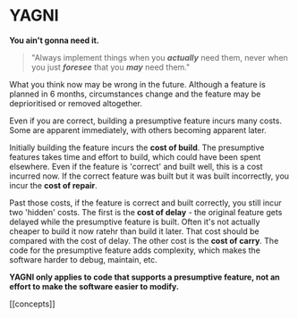 # YAGNI

**You ain't gonna need it.**

>"Always implement things when you _**actually**_ need them, never when you just _**foresee**_ that you _**may**_ need them."

What you think now may be wrong in the future. Although a feature is planned in 6 months, circumstances change and the feature may be deprioritised or removed altogether.

Even if you are correct, building a presumptive feature incurs many costs. Some are apparent immediately, with others becoming apparent later.

Initially building the feature incurs the **cost of build**. The presumptive features takes time and effort to build, which could have been spent elsewhere. Even if the feature is 'correct' and built well, this is a cost incurred now.
If the correct feature was built but it was built incorrectly, you incur the **cost of repair**.

Past those costs, if the feature is correct and built correctly, you still incur two 'hidden' costs.
The first is the **cost of delay** - the original feature gets delayed while the presumptive feature is built. Often it's not actually cheaper to build it now ratehr than build it later. That cost should be compared with the cost of delay.
The other cost is the **cost of carry**. The code for the presumptive feature adds complexity, which makes the software harder to debug, maintain, etc.

**YAGNI only applies to code that supports a presumptive feature, not an effort to make the software easier to modify.**

[[concepts]]